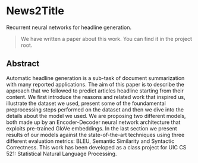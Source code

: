# News2Title
Recurrent neural networks for headline generation.

> We have written a paper about this work. You can find it in the project root.

## Abstract
Automatic headline generation is a sub-task of document summarization with many reported applications.
The aim of this paper is to describe the approach that we followed to predict articles headline starting from their content. We first introduce the reasons and related work that inspired us, illustrate the dataset we used, present some of the foundamental preprocessing steps performed on the dataset and then we dive into the details about the model we used. We are proposing two different models, both made up by an Encoder-Decoder neural network architecture that exploits pre-trained GloVe embeddings. In the last section we present results of our models against the state-of-the-art techniques using three different evaluation metrics: BLEU, Semantic Similarity and Syntactic Correctness.
This work has been developed as a class project for UIC CS 521: Statistical Natural Language Processing.
